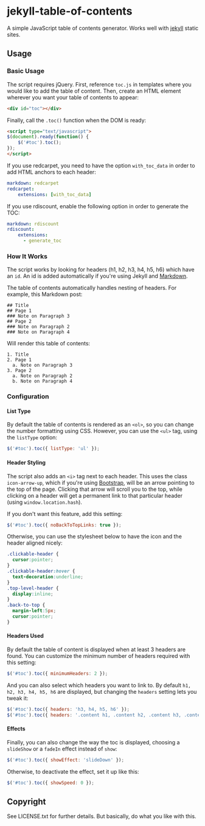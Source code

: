 # jekyll-table-of-contents

A simple JavaScript table of contents generator. Works well with [jekyll](https://github.com/mojombo/jekyll) static sites.

## Usage

### Basic Usage

The script requires jQuery. First, reference `toc.js` in templates where you would like to add the table of content.
Then, create an HTML element wherever you want your table of contents to appear:

```html
<div id="toc"></div>
```

Finally, call the `.toc()` function when the DOM is ready:

```html
<script type="text/javascript">
$(document).ready(function() {
    $('#toc').toc();
});
</script>
```

If you use redcarpet, you need to have the option `with_toc_data` in order to add HTML anchors to each header:
```yaml
markdown: redcarpet
redcarpet:
    extensions: [with_toc_data]
```

If you use rdiscount, enable the following option in order to generate the TOC:
```yaml
markdown: rdiscount
rdiscount:
    extensions:
      - generate_toc
```

### How It Works

The script works by looking for headers (h1, h2, h3, h4, h5, h6) which have an `id`.
An id is added automatically if you're using Jekyll and [Markdown](http://daringfireball.net/projects/markdown/syntax#header).

The table of contents automatically handles nesting of headers. For example, this Markdown post:

    ## Title
    ## Page 1
    ### Note on Paragraph 3
    ## Page 2
    ### Note on Paragraph 2
    ### Note on Paragraph 4

Will render this table of contents:

    1. Title
    2. Page 1
      a. Note on Paragraph 3
    3. Page 2
      a. Note on Paragraph 2
      b. Note on Paragraph 4

### Configuration

#### List Type
By default the table of contents is rendered as an `<ol>`, so you can change the number formatting using CSS.
However, you can use the `<ul>` tag, using the `listType` option:

```javascript
$('#toc').toc({ listType: 'ul' });
```

#### Header Styling
The script also adds an `<i>` tag next to each header. This uses the class `icon-arrow-up`, which if you're using [Bootstrap](http://twitter.github.io/bootstrap/), will be an arrow pointing to the top of the page.
Clicking that arrow will scroll you to the top, while clicking on a header will get a permanent link to that particular header (using `window.location.hash`).

If you don't want this feature, add this setting:

```javascript
$('#toc').toc({ noBackToTopLinks: true });
```

Otherwise, you can use the stylesheet below to have the icon and the header aligned nicely:

```css
.clickable-header {
  cursor:pointer;
}
.clickable-header:hover {
  text-decoration:underline;
}
.top-level-header {
  display:inline;
}
.back-to-top {
  margin-left:5px;
  cursor:pointer;
}
```

#### Headers Used
By default the table of content is displayed when at least 3 headers are found.
You can customize the minimum number of headers required with this setting:

```javascript
$('#toc').toc({ minimumHeaders: 2 });
```

And you can also select which headers you want to link to. By default `h1, h2, h3, h4, h5, h6` are displayed, but changing the `headers` setting lets you tweak it:

```javascript
$('#toc').toc({ headers: 'h3, h4, h5, h6' });
$('#toc').toc({ headers: '.content h1, .content h2, .content h3, .content h4, .content h5, .content h6' });
```

#### Effects
Finally, you can also change the way the toc is displayed, choosing a `slideShow` or a `fadeIn` effect instead of `show`:

```javascript
$('#toc').toc({ showEffect: 'slideDown' });
```

Otherwise, to deactivate the effect, set it up like this:

```javascript
$('#toc').toc({ showSpeed: 0 });
```

## Copyright

See LICENSE.txt for further details. But basically, do what you like with this.
